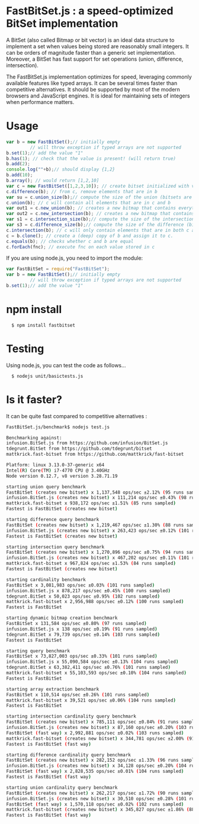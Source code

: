 # FastBitSet.js : a speed-optimized BitSet implementation

A BitSet  (also called Bitmap or bit vector) is an ideal data structure to implement a
set when values being stored are reasonably small integers. It can be orders of magnitude
faster than a generic set implementation. Moreover, a BitSet has fast support for set
operations (union, difference, intersection).

The FastBitSet.js implementation optimizes for speed, leveraging commonly available features
like typed arrays. It can be several times faster than competitive alternatives. It should be supported by most of the modern browsers and JavaScript
engines.  It is ideal for maintaining sets of integers when performance matters.

Usage
===

```javascript
var b = new FastBitSet();// initially empty
         // will throw exception if typed arrays are not supported
b.set(1);// add the value "1"
b.has(1); // check that the value is present! (will return true)
b.add(2);
console.log(""+b);// should display {1,2}
b.add(10);
b.array(); // would return [1,2,10]
var c = new FastBitSet([1,2,3,10]); // create bitset initialized with values 1,2,3,10
c.difference(b); // from c, remove elements that are in b
var su = c.union_size(b);// compute the size of the union (bitsets are unchanged)
c.union(b); // c will contain all elements that are in c and b
var out1 = c.new_union(b); // creates a new bitmap that contains everything in c and b 
var out2 = c.new_intersection(b); // creates a new bitmap that contains everything that is in both c and b 
var s1 = c.intersection_size(b);// compute the size of the intersection (bitsets are unchanged)
var s3 = c.difference_size(b);// compute the size of the difference (bitsets are unchanged)
c.intersection(b); // c will only contain elements that are in both c and b
c = b.clone(); // create a (deep) copy of b and assign it to c.
c.equals(b); // checks whether c and b are equal
c.forEach(fnc); // execute fnc on each value stored in c
```

If you are using node.js, you need to import the module:

```javascript
var FastBitSet = require("FastBitSet");
var b = new FastBitSet();// initially empty
         // will throw exception if typed arrays are not supported
b.set(1);// add the value "1"
```
npm install
===

      $ npm install fastbitset

Testing
===

Using node.js, you can test the code as follows...

      $ nodejs unit/basictests.js



Is it faster?
===

It can be quite fast compared to competitive alternatives :

```bash
FastBitSet.js/benchmark$ nodejs test.js

Benchmarking against:
infusion.BitSet.js from https://github.com/infusion/BitSet.js
tdegrunt.BitSet from https://github.com/tdegrunt/bitset
mattkrick.fast-bitset from https://github.com/mattkrick/fast-bitset

Platform: linux 3.13.0-37-generic x64
Intel(R) Core(TM) i7-4770 CPU @ 3.40GHz
Node version 0.12.7, v8 version 3.28.71.19

starting union query benchmark
FastBitSet (creates new bitset) x 1,137,548 ops/sec ±2.12% (95 runs sampled)
infusion.BitSet.js (creates new bitset) x 111,214 ops/sec ±0.43% (98 runs sampled)
mattkrick.fast-bitset x 938,172 ops/sec ±1.51% (85 runs sampled)
Fastest is FastBitSet (creates new bitset)

starting difference query benchmark
FastBitSet (creates new bitset) x 1,219,467 ops/sec ±1.30% (88 runs sampled)
infusion.BitSet.js (creates new bitset) x 263,423 ops/sec ±0.12% (101 runs sampled)
Fastest is FastBitSet (creates new bitset)

starting intersection query benchmark
FastBitSet (creates new bitset) x 1,270,896 ops/sec ±0.75% (94 runs sampled)
infusion.BitSet.js (creates new bitset) x 467,202 ops/sec ±0.11% (101 runs sampled)
mattkrick.fast-bitset x 967,824 ops/sec ±1.53% (84 runs sampled)
Fastest is FastBitSet (creates new bitset)

starting cardinality benchmark
FastBitSet x 3,081,983 ops/sec ±0.03% (101 runs sampled)
infusion.BitSet.js x 878,217 ops/sec ±0.45% (100 runs sampled)
tdegrunt.BitSet x 50,023 ops/sec ±0.95% (102 runs sampled)
mattkrick.fast-bitset x 2,956,988 ops/sec ±0.12% (100 runs sampled)
Fastest is FastBitSet

starting dynamic bitmap creation benchmark
FastBitSet x 131,584 ops/sec ±0.80% (97 runs sampled)
infusion.BitSet.js x 138 ops/sec ±0.19% (91 runs sampled)
tdegrunt.BitSet x 79,739 ops/sec ±0.14% (103 runs sampled)
Fastest is FastBitSet

starting query benchmark
FastBitSet x 73,827,003 ops/sec ±0.33% (101 runs sampled)
infusion.BitSet.js x 55,090,584 ops/sec ±0.13% (104 runs sampled)
tdegrunt.BitSet x 63,382,411 ops/sec ±0.76% (101 runs sampled)
mattkrick.fast-bitset x 55,103,593 ops/sec ±0.10% (104 runs sampled)
Fastest is FastBitSet

starting array extraction benchmark
FastBitSet x 110,514 ops/sec ±0.26% (101 runs sampled)
mattkrick.fast-bitset x 39,521 ops/sec ±0.06% (104 runs sampled)
Fastest is FastBitSet

starting intersection cardinality query benchmark
FastBitSet (creates new bitset) x 785,111 ops/sec ±0.84% (91 runs sampled)
infusion.BitSet.js (creates new bitset) x 87,160 ops/sec ±0.20% (103 runs sampled)
FastBitSet (fast way) x 2,992,881 ops/sec ±0.02% (103 runs sampled)
mattkrick.fast-bitset (creates new bitset) x 344,781 ops/sec ±2.00% (91 runs sampled)
Fastest is FastBitSet (fast way)

starting difference cardinality query benchmark
FastBitSet (creates new bitset) x 282,152 ops/sec ±1.33% (96 runs sampled)
infusion.BitSet.js (creates new bitset) x 34,128 ops/sec ±0.20% (104 runs sampled)
FastBitSet (fast way) x 2,828,535 ops/sec ±0.01% (104 runs sampled)
Fastest is FastBitSet (fast way)

starting union cardinality query benchmark
FastBitSet (creates new bitset) x 262,217 ops/sec ±1.72% (90 runs sampled)
infusion.BitSet.js (creates new bitset) x 30,510 ops/sec ±0.28% (101 runs sampled)
FastBitSet (fast way) x 1,570,118 ops/sec ±0.02% (102 runs sampled)
mattkrick.fast-bitset (creates new bitset) x 345,827 ops/sec ±1.86% (88 runs sampled)
Fastest is FastBitSet (fast way)
```


